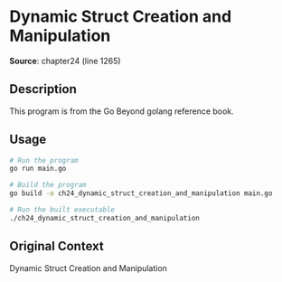 # Dynamic Struct Creation and Manipulation

**Source**: chapter24 (line 1265)

## Description

This program is from the Go Beyond golang reference book.

## Usage

```bash
# Run the program
go run main.go

# Build the program
go build -o ch24_dynamic_struct_creation_and_manipulation main.go

# Run the built executable
./ch24_dynamic_struct_creation_and_manipulation
```

## Original Context

Dynamic Struct Creation and Manipulation
